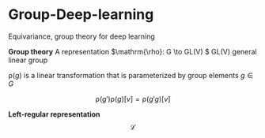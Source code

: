 # Group-Deep-learning
Equivariance, group theory for deep learning

**Group theory**
A representation $\mathrm{\rho}: G \to GL(V) $ 
GL(V) general linear group

$\mathrm{\rho}(g)$ is a linear transformation that is parameterized by group elements $g\in G$

$$\mathrm{\rho}(g')\mathrm{\rho}(g)[v]= \mathrm{\rho}(g'g)[v]$$

**Left-regular representation**
$$\mathscr{L}$$

